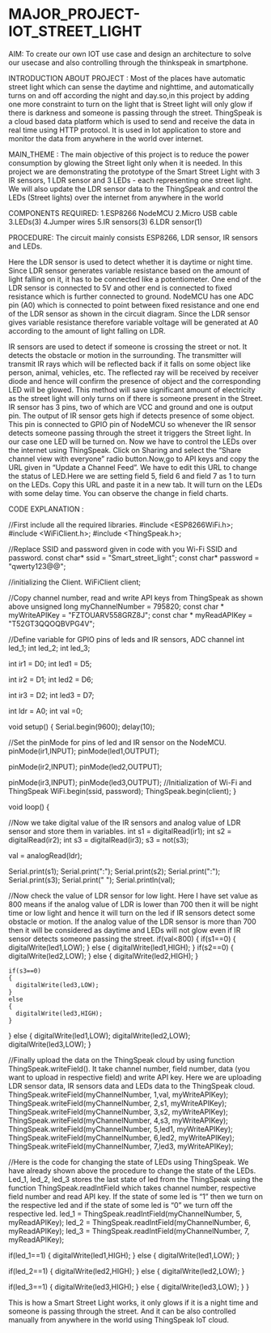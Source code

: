# MAJOR_PROJECT-IOT_STREET_LIGHT

AIM:
To create our own IOT use case and design an architecture to solve our usecase and also controlling through the thinkspeak in smartphone.

INTRODUCTION ABOUT PROJECT :
Most of the places have automatic street light which can sense the daytime and nighttime, and automatically turns on  and off according the night and day.so,in this project by adding one more constraint to turn on the light that is Street light will only glow if there is darkness and someone is passing through the street.
ThingSpeak is a cloud based data platform which is used to send and receive the data in real time using HTTP protocol. It is used in Iot application to store and monitor the data from anywhere in the world over internet.

MAIN_THEME : 
The main objective of this project is to reduce the power consumption by glowing the Street light only when it is needed. In this project we are demonstrating the prototype of the Smart Street Light with 3 IR sensors, 1 LDR sensor and 3 LEDs - each representing one street light. We will also update the LDR sensor data to the ThingSpeak and control the LEDs (Street lights) over the internet from anywhere in the world

COMPONENTS REQUIRED: 
1.ESP8266 NodeMCU
2.Micro USB cable
3.LEDs(3)
4.Jumper wires
5.IR sensors(3)
6.LDR sensor(1)

PROCEDURE:
The circuit mainly consists ESP8266, LDR sensor, IR sensors and LEDs.

Here the LDR sensor is used to detect whether it is daytime or night time. Since LDR sensor generates variable resistance based on the amount of light falling on it, it has to be connected like a potentiometer. One end of the LDR sensor is connected to 5V and other end is connected to fixed resistance which is further connected to ground. NodeMCU has one ADC pin (A0) which is connected to point between fixed resistance and one end of the LDR sensor as shown in the circuit diagram. Since the LDR sensor gives variable resistance therefore variable voltage will be generated at A0 according to the amount of light falling on LDR.

IR sensors are used to detect if someone is crossing the street or not. It detects the obstacle or motion in the surrounding. The transmitter will transmit IR rays which will be reflected back if it falls on some object like person, animal, vehicles, etc. The reflected ray will be received by receiver diode and hence will confirm the presence of object and the corresponding LED will be glowed. This method will save significant amount of electricity as the street light will only turns on if there is someone present in the Street. IR sensor has 3 pins, two of which are VCC and ground and one is output pin. The output of IR sensor gets high if detects presence of some object. This pin is connected to GPIO pin of NodeMCU so whenever the IR sensor detects someone passing through the street it triggers the Street light. In our case one LED will be turned on.
Now we have to control the LEDs over the internet using ThingSpeak. Click on Sharing and select the “Share channel view with everyone” radio button.Now,go to API keys and copy the URL given in “Update a Channel Feed”. We have to edit this URL to change the status of LED.Here we are setting field 5, field 6 and field 7 as 1 to turn on the LEDs. Copy this URL and paste it in a new tab. It will turn on the LEDs with some delay time. You can observe the change in field charts.

CODE EXPLANATION :

//First include all the required libraries.
#include <ESP8266WiFi.h>;
#include <WiFiClient.h>;
#include <ThingSpeak.h>;

//Replace SSID and password given in code with you Wi-Fi SSID and password.
const char* ssid = "Smart_street_light";
const char* password = "qwerty123@@";

//initializing the Client.
WiFiClient client; 

//Copy channel number, read and write API keys from ThingSpeak as shown above
unsigned long myChannelNumber = 795820;
const char * myWriteAPIKey = "FZTOUARV558GRZ8J";
const char * myReadAPIKey = "T52GT3QQOQBVPG4V";

//Define variable for GPIO pins of leds and IR sensors, ADC channel
int led_1;
int led_2;
int led_3;

int ir1 = D0;
int led1 = D5;

int ir2 = D1;
int led2 = D6;

int ir3 = D2;
int led3 = D7;

int ldr = A0;
int val =0;

void setup() {
  Serial.begin(9600);
  delay(10);
  
  //Set the pinMode for pins of led and IR sensor on the NodeMCU.
  pinMode(ir1,INPUT);
  pinMode(led1,OUTPUT);

  pinMode(ir2,INPUT);
  pinMode(led2,OUTPUT);

  pinMode(ir3,INPUT);
  pinMode(led3,OUTPUT);
//Initialization of Wi-Fi and ThingSpeak
  WiFi.begin(ssid, password);
  ThingSpeak.begin(client); 
}

void loop() {

//Now we take digital value of the IR sensors and analog value of LDR sensor and store them in variables.
  int s1 = digitalRead(ir1);
  int s2 = digitalRead(ir2);
  int s3 = digitalRead(ir3);
  s3 = not(s3);

  val = analogRead(ldr);

  Serial.print(s1);
  Serial.print(":");
  Serial.print(s2);
  Serial.print(":");
  Serial.print(s3);
  Serial.print("  ");
  Serial.println(val);
  
  //Now check the value of LDR sensor for low light. Here I have set value as 800 means if the analog value of LDR is lower than 700 then it will be night time or low light and hence it will turn on the led if IR sensors detect some obstacle or motion. If the analog value of the LDR sensor is more than 700 then it will be considered as daytime and LEDs will not glow even if IR sensor detects someone passing the street.
  if(val<800)
  {
    if(s1==0)
    {
      digitalWrite(led1,LOW);
    }
    else
    {
      digitalWrite(led1,HIGH);
    }
    if(s2==0)
    {
      digitalWrite(led2,LOW);
    }
    else
    {
      digitalWrite(led2,HIGH);
    }

    if(s3==0)
    {
      digitalWrite(led3,LOW);
    }
    else
    {
      digitalWrite(led3,HIGH);
    }
  }
  else
  {
    digitalWrite(led1,LOW);
    digitalWrite(led2,LOW);
    digitalWrite(led3,LOW);
  }
  
//Finally upload the data on the ThingSpeak cloud by using function ThingSpeak.writeField(). It take channel number, field number, data (you want to upload in respective field) and write API key. Here we are uploading LDR sensor data, IR sensors data and LEDs data to the ThingSpeak cloud.
  ThingSpeak.writeField(myChannelNumber, 1,val, myWriteAPIKey);
  ThingSpeak.writeField(myChannelNumber, 2,s1, myWriteAPIKey);
  ThingSpeak.writeField(myChannelNumber, 3,s2, myWriteAPIKey);
  ThingSpeak.writeField(myChannelNumber, 4,s3, myWriteAPIKey);
  ThingSpeak.writeField(myChannelNumber, 5,led1, myWriteAPIKey);
  ThingSpeak.writeField(myChannelNumber, 6,led2, myWriteAPIKey);
  ThingSpeak.writeField(myChannelNumber, 7,led3, myWriteAPIKey);

//Here is the code for changing the state of LEDs using ThingSpeak. We have already shown above the procedure to change the state of the LEDs. Led_1, led_2, led_3 stores the last state of led from the ThingSpeak using the function ThingSpeak.readIntField which takes channel number, respective field number and read API key. If the state of some led is “1” then we turn on the respective led and if the state of some led is “0” we turn off the respective led.
  led_1 = ThingSpeak.readIntField(myChannelNumber, 5, myReadAPIKey);
  led_2 = ThingSpeak.readIntField(myChannelNumber, 6, myReadAPIKey);
  led_3 = ThingSpeak.readIntField(myChannelNumber, 7, myReadAPIKey);

  if(led_1==1)
  {
    digitalWrite(led1,HIGH);
  }
  else
  {
    digitalWrite(led1,LOW);
  }

  if(led_2==1)
  {
    digitalWrite(led2,HIGH);
  }
  else
  {
    digitalWrite(led2,LOW);
  }

  if(led_3==1)
  {
    digitalWrite(led3,HIGH);
  }
  else
  {
    digitalWrite(led3,LOW);
  }
}

This is how a Smart Street Light works, it only glows if it is a night time and someone is passing through the street. And it can be also controlled manually from anywhere in the world using ThingSpeak IoT cloud.
